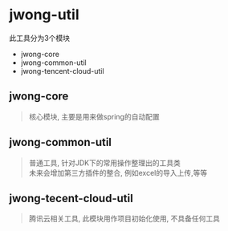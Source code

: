 # jwong-util

此工具分为3个模块  
- jwong-core
- jwong-common-util
- jwong-tencent-cloud-util

## jwong-core

> 核心模块, 主要是用来做spring的自动配置

## jwong-common-util

> 普通工具, 针对JDK下的常用操作整理出的工具类  
> 未来会增加第三方插件的整合, 例如excel的导入上传,等等

## jwong-tecent-cloud-util

> 腾讯云相关工具, 此模块用作项目初始化使用, 不具备任何工具